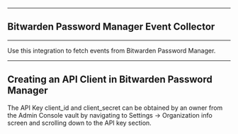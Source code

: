 _____

## Bitwarden Password Manager Event Collector

_____
Use this integration to fetch events from Bitwarden Password Manager.
_____

## Creating an API Client in Bitwarden Password Manager

The API Key client_id and client_secret can be obtained by an owner from the Admin Console vault by navigating to Settings → Organization info screen and scrolling down to the API key section.
